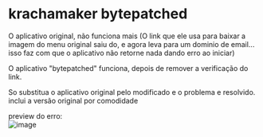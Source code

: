 # krachamaker bytepatched

O aplicativo original, não funciona mais (O link que ele usa para baixar a imagem do menu original saiu do, e agora leva para um dominio de email... isso faz com que o aplicativo não retorne nada dando erro ao iniciar)

O aplicativo "bytepatched" funciona, depois de remover a verificação do link.

So substitua o aplicativo original pelo modificado e o problema e resolvido.
inclui a versão original por comodidade

preview do erro: <br>
![image](https://github.com/braziliancheater/krachamaker-patched/assets/26980638/06eeb2f9-4e33-466d-ae15-f156a2bcf11e)
